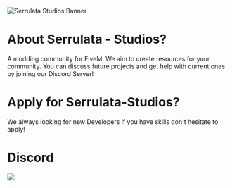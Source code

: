 ![Serrulata Studios Banner](https://i.imgur.com/7eQJ73N.jpeg)

# About Serrulata - Studios?

A modding community for FiveM. We aim to create resources for your community. You can discuss future projects and get help with current ones by joining our Discord Server!

# Apply for Serrulata-Studios? 
We always looking for new Developers if you have skills don't hesitate to apply!

# Discord 
[![](https://dcbadge.vercel.app/api/server/NerdvuJDX7)](https://discord.gg/NerdvuJDX7)

